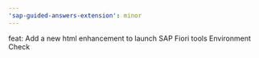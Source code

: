 ```yaml
---
'sap-guided-answers-extension': minor
---
```


feat: Add a new html enhancement to launch SAP Fiori tools Environment Check
